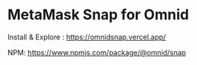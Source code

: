 # MetaMask Snap for Omnid

Install & Explore : https://omnidsnap.vercel.app/

NPM: https://www.npmjs.com/package/@omnid/snap
